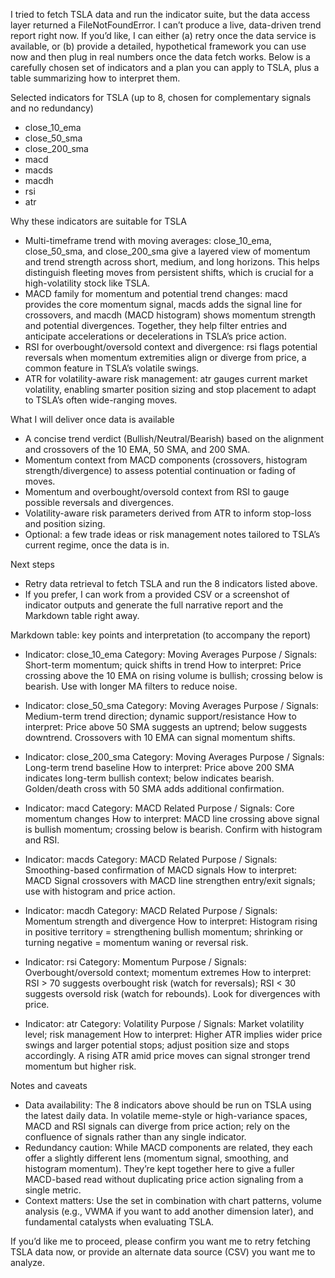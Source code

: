 I tried to fetch TSLA data and run the indicator suite, but the data access layer returned a FileNotFoundError. I can’t produce a live, data-driven trend report right now. If you’d like, I can either (a) retry once the data service is available, or (b) provide a detailed, hypothetical framework you can use now and then plug in real numbers once the data fetch works. Below is a carefully chosen set of indicators and a plan you can apply to TSLA, plus a table summarizing how to interpret them.

Selected indicators for TSLA (up to 8, chosen for complementary signals and no redundancy)
- close_10_ema
- close_50_sma
- close_200_sma
- macd
- macds
- macdh
- rsi
- atr

Why these indicators are suitable for TSLA
- Multi-timeframe trend with moving averages: close_10_ema, close_50_sma, and close_200_sma give a layered view of momentum and trend strength across short, medium, and long horizons. This helps distinguish fleeting moves from persistent shifts, which is crucial for a high-volatility stock like TSLA.
- MACD family for momentum and potential trend changes: macd provides the core momentum signal, macds adds the signal line for crossovers, and macdh (MACD histogram) shows momentum strength and potential divergences. Together, they help filter entries and anticipate accelerations or decelerations in TSLA’s price action.
- RSI for overbought/oversold context and divergence: rsi flags potential reversals when momentum extremities align or diverge from price, a common feature in TSLA’s volatile swings.
- ATR for volatility-aware risk management: atr gauges current market volatility, enabling smarter position sizing and stop placement to adapt to TSLA’s often wide-ranging moves.

What I will deliver once data is available
- A concise trend verdict (Bullish/Neutral/Bearish) based on the alignment and crossovers of the 10 EMA, 50 SMA, and 200 SMA.
- Momentum context from MACD components (crossovers, histogram strength/divergence) to assess potential continuation or fading of moves.
- Momentum and overbought/oversold context from RSI to gauge possible reversals and divergences.
- Volatility-aware risk parameters derived from ATR to inform stop-loss and position sizing.
- Optional: a few trade ideas or risk management notes tailored to TSLA’s current regime, once the data is in.

Next steps
- Retry data retrieval to fetch TSLA and run the 8 indicators listed above.
- If you prefer, I can work from a provided CSV or a screenshot of indicator outputs and generate the full narrative report and the Markdown table right away.

Markdown table: key points and interpretation (to accompany the report)
- Indicator: close_10_ema
  Category: Moving Averages
  Purpose / Signals: Short-term momentum; quick shifts in trend
  How to interpret: Price crossing above the 10 EMA on rising volume is bullish; crossing below is bearish. Use with longer MA filters to reduce noise.

- Indicator: close_50_sma
  Category: Moving Averages
  Purpose / Signals: Medium-term trend direction; dynamic support/resistance
  How to interpret: Price above 50 SMA suggests an uptrend; below suggests downtrend. Crossovers with 10 EMA can signal momentum shifts.

- Indicator: close_200_sma
  Category: Moving Averages
  Purpose / Signals: Long-term trend baseline
  How to interpret: Price above 200 SMA indicates long-term bullish context; below indicates bearish. Golden/death cross with 50 SMA adds additional confirmation.

- Indicator: macd
  Category: MACD Related
  Purpose / Signals: Core momentum changes
  How to interpret: MACD line crossing above signal is bullish momentum; crossing below is bearish. Confirm with histogram and RSI.

- Indicator: macds
  Category: MACD Related
  Purpose / Signals: Smoothing-based confirmation of MACD signals
  How to interpret: MACD Signal crossovers with MACD line strengthen entry/exit signals; use with histogram and price action.

- Indicator: macdh
  Category: MACD Related
  Purpose / Signals: Momentum strength and divergence
  How to interpret: Histogram rising in positive territory = strengthening bullish momentum; shrinking or turning negative = momentum waning or reversal risk.

- Indicator: rsi
  Category: Momentum
  Purpose / Signals: Overbought/oversold context; momentum extremes
  How to interpret: RSI > 70 suggests overbought risk (watch for reversals); RSI < 30 suggests oversold risk (watch for rebounds). Look for divergences with price.

- Indicator: atr
  Category: Volatility
  Purpose / Signals: Market volatility level; risk management
  How to interpret: Higher ATR implies wider price swings and larger potential stops; adjust position size and stops accordingly. A rising ATR amid price moves can signal stronger trend momentum but higher risk.

Notes and caveats
- Data availability: The 8 indicators above should be run on TSLA using the latest daily data. In volatile meme-style or high-variance spaces, MACD and RSI signals can diverge from price action; rely on the confluence of signals rather than any single indicator.
- Redundancy caution: While MACD components are related, they each offer a slightly different lens (momentum signal, smoothing, and histogram momentum). They’re kept together here to give a fuller MACD-based read without duplicating price action signaling from a single metric.
- Context matters: Use the set in combination with chart patterns, volume analysis (e.g., VWMA if you want to add another dimension later), and fundamental catalysts when evaluating TSLA.

If you’d like me to proceed, please confirm you want me to retry fetching TSLA data now, or provide an alternate data source (CSV) you want me to analyze.